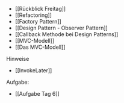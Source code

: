 - [[Rückblick Freitag]]
- [[Refactoring]]
- [[Factory Pattern]]
- [[Design Pattern - Observer Pattern]]
- [[Callback Methode bei Design Patterns]]
- [[MVC-Modell]]
- [[Das MVC-Modell]]

Hinweise
- [[InvokeLater]]

Aufgabe:
- [[Aufgabe Tag 6]]